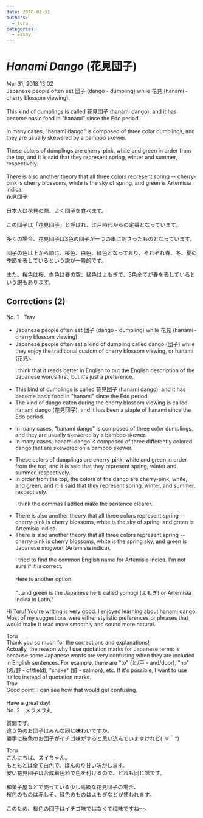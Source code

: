 ```yaml
---
date: 2018-03-31
authors:
  - toru
categories:
  - Essay
---
```


<h1 id="subject_show"><strong><em>Hanami Dango</strong></em> (花見団子)</h1>
<div class="date">Mar 31, 2018 13:02</div>
<div id="post"><div id="body_show_ori">
Japanese people often eat 団子 (dango - dumpling) while 花見 (hanami - cherry blossom viewing).<br/><br/>This kind of dumplings is called 花見団子 (hanami dango), and it has become basic food in "hanami" since the Edo period.<br/><br/>In many cases, "hanami dango" is composed of three color dumplings, and they are usually skewered by a bamboo skewer.<br/><br/>These colors of dumplings are cherry-pink, white and green in order from the top, and it is said that they represent spring, winter and summer, respectively.<br/><br/>There is also another theory that all three colors represent spring -- cherry-pink is cherry blossoms, white is the sky of spring, and green is Artemisia indica.
</div></div>

<!-- more -->

<div id="post_ja"><div id="body_show_mo">
花見団子<br/><br/>日本人は花見の際、よく団子を食べます。<br/><br/>この団子は「花見団子」と呼ばれ、江戸時代からの定番となっています。<br/><br/>多くの場合、花見団子は3色の団子が一つの串に刺さったものとなっています。<br/><br/>団子の色は上から順に、桜色、白色、緑色となっており、それぞれ春、冬、夏の季節を表しているという説が一般的です。<br/><br/>また、桜色は桜、白色は春の空、緑色はよもぎで、3色全てが春を表しているという説もあります。
</div></div>

## Corrections (2)
<div id="block"><div class="first_name"> No. 1　<span class="just_name">Trav</span></div><div id="block2">
<ul class="correction_field">
<li class="incorrect">Japanese people often eat 団子 (dango - dumpling) while 花見 (hanami - cherry blossom viewing).</li>
<li class="corrected correct">
Japanese people often eat <span class="f_blue">a kind of dumpling</span> <span class="f_blue">called</span> <span class="f_blue">dango</span> (団子) while <span class="f_blue">they enjoy the traditional custom of </span>cherry blossom viewing<span class="f_blue">, or</span> hanami (花見).
<p class="correction_comment">I think that it reads better in English to put the English description of the Japanese words first, but it's just a preference.</p>
</li>
</ul>
<ul class="correction_field">
<li class="incorrect">This kind of dumplings is called 花見団子 (hanami dango), and it has become basic food in "hanami" since the Edo period.</li>
<li class="corrected correct">
The kind of <span class="f_blue">dango</span> <span class="f_blue">eaten during the cherry blossom viewing</span> is called hanami dango (花見団子), and it has be<span class="f_blue">en a staple of</span> hanami since the Edo period.
</li>
</ul>
<ul class="correction_field">
<li class="incorrect">In many cases, "hanami dango" is composed of three color dumplings, and they are usually skewered by a bamboo skewer.</li>
<li class="corrected correct">
In many cases, hanami dango is composed of three <span class="f_blue">differently </span>color<span class="f_blue">ed dango that are</span> skewered on a bamboo skewer.
</li>
</ul>
<ul class="correction_field">
<li class="incorrect">These colors of dumplings are cherry-pink, white and green in order from the top, and it is said that they represent spring, winter and summer, respectively.</li>
<li class="corrected correct">
In order from the top,<span class="f_blue"> the</span> colors of <span class="f_blue">the dango </span>are cherry-pink, white, and green, and it is said that they represent spring, winter, and summer, respectively.
<p class="correction_comment">I think the commas I added make the sentence clearer.</p>
</li>
</ul>
<ul class="correction_field">
<li class="incorrect">There is also another theory that all three colors represent spring -- cherry-pink is cherry blossoms, white is the sky of spring, and green is Artemisia indica.</li>
<li class="corrected correct">
There is also another theory that all three colors represent spring -- cherry-pink is cherry blossoms, white is the<span class="f_blue"> spring sky</span>, and green is <span class="f_blue">Japanese mugwort</span> (Artemisia indica).
<p class="correction_comment">I tried to find the common English name for Artemisia indica.   I'm not sure if it is correct.<br/><br/>Here is another option:<br/><br/>"...and green is the Japanese herb called yomogi (よもぎ) or Artemisia indica in Latin."</p>
</li>
</ul>
<p class="comment_small">
 Hi Toru!   You're writing is very good.  I enjoyed learning about hanami dango.  Most of my suggestions were either stylistic preferences or phrases that would make it read more smoothly and sound more natural.
</p>

</div><div class="name"><span class="just_name">Toru</span><br>
Thank you so much for the corrections and explanations!<br/>Actually, the reason why I use quotation marks for Japanese terms is because some Japanese words are very confusing when they are included in English sentences. For example, there are "to" (と/戸 - and/door), "no" (の/野 - of/field), "shake" (鮭 - salmon), etc. If it's possible, I want to use italics instead of quotation marks.
</div>
<div class="name"><span class="just_name">Trav</span><br>
Good point!  I can see how that would get confusing.<br/><br/>Have a great day!
</div>
</div>
<div id="block"><div class="first_name"> No. 2　<span class="just_name">メラメラ丸</span></div><div id="block2">
<p class="comment_small">
 質問です。
 <br/>
 違う色のお団子はみんな同じ味わいですか。
 <br/>
 勝手に桜色のお団子がイチゴ味がすると思い込んでいますけれど(´∀｀*)
</p>

</div><div class="name"><span class="just_name">Toru</span><br>
こんにちは、スイちゃん。<br/>もともとは全て白色で、ほんのり甘い味がします。<br/>安い花見団子は合成着色料で色を付けるので、どれも同じ味です。<br/><br/>和菓子屋などで売っている少し高級な花見団子の場合、<br/>桜色のものは赤しそ、緑色のものはよもぎなどが使われます。<br/><br/>このため、桜色の団子はイチゴ味ではなくて梅味ですね～。
</div>
</div>
